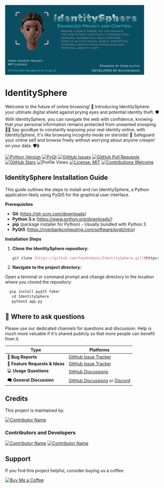 
 <img src="https://github.com/haydenbanz/IdentitySphere/raw/main/identitysphere.png" alt="IdentitySphere" width="90%" height="50%">

# IdentitySphere






Welcome to the future of online browsing! 🚀 Introducing IdentitySphere: your ultimate digital shield against prying eyes and potential identity theft. 🛡️ With IdentitySphere, you can navigate the web with confidence, knowing that your personal information remains protected from unwanted snooping. 🕵️‍♂️ Say goodbye to constantly exposing your real identity online; with IdentitySphere, it's like browsing incognito mode on steroids! 💪 Safeguard your online self and browse freely without worrying about anyone creepin' on your data. 🛡️🔒

[![Python Version](https://img.shields.io/static/v1?label=Python&message=3.6%2B&color=%230078D6&labelColor=%23e3e3e3&style=for-the-badge&logo=python)](https://www.python.org/downloads/)
[![PyQt](https://img.shields.io/badge/PyQt-5-blue?style=for-the-badge&logo=qt)](https://riverbankcomputing.com/software/pyqt/)
[![GitHub Issues](https://img.shields.io/github/issues/haydenbanz/IdentitySphere?style=for-the-badge)](https://github.com/haydenbanz/IdentitySphere/issues)
[![GitHub Pull Requests](https://img.shields.io/github/issues-pr/haydenbanz/IdentitySphere?style=for-the-badge)](https://github.com/haydenbanz/IdentitySphere/pulls)
[![GitHub Stars](https://img.shields.io/github/stars/haydenbanz/IdentitySphere?style=for-the-badge)](https://github.com/haydenbanz/IdentitySphere/stargazers)
![Profile Views](https://komarev.com/ghpvc/?username=haydenbanz&color=%232A3E87&labelColor=%236A7DA8&style=for-the-badge)
[![License: MIT](https://img.shields.io/badge/License-MIT-yellow.svg?style=for-the-badge)](https://opensource.org/licenses/MIT)
[![Contributions Welcome](https://img.shields.io/badge/Contributions-Welcome-brightgreen.svg?style=for-the-badge&logo=github)](CONTRIBUTING.md)




## IdentitySphere Installation Guide

This guide outlines the steps to install and run IdentitySphere, a Python application likely using PyQt5 for the graphical user interface.

**Prerequisites**

* **Git** (https://git-scm.com/downloads)
* **Python 3.x** (https://www.python.org/downloads/)
* **pip** (package installer for Python) - Usually bundled with Python 3
* **PyQt5** (https://riverbankcomputing.com/software/pyqt/intro)

**Installation Steps**

1. **Clone the IdentitySphere repository:**

   ```bash
   git clone [https://github.com/haydenbanz/IdentitySphere.git](https://github.com/haydenbanz/IdentitySphere.git)

2. **Navigate to the project directory:**

Open a terminal or command prompt and change directory to the location where you cloned the repository:
 
```
  pip install pyqt5 faker
   cd IdentitySphere
   python3 app.py
```


## 💬 Where to ask questions

Please use our dedicated channels for questions and discussion. Help is much more valuable if it's shared publicly so that more people can benefit from it.

| Type                            | Platforms                               |
| ------------------------------- | --------------------------------------- |
| 🐛 **Bug Reports**              | [GitHub Issue Tracker](https://github.com/haydenbanz/IdentitySphere/issues)                  |
| 🎁 **Feature Requests & Ideas** | [GitHub Issue Tracker](https://github.com/haydenbanz/IdentitySphere/issues)                  |
| 💻 **Usage Questions**          | [GitHub Discussions](https://github.com/haydenbanz/IdentitySphere/discussions)                    |
| 🗨️ **General Discussion**       | [GitHub Discussions](https://github.com/haydenbanz/IdentitySphere/discussions) or [Discord](https://discord.gg/ZFTCpAU53U)   |






## Credits

This project is maintained by:

[<img src="https://avatars.githubusercontent.com/u/135024483?s=48&v=4" width="64" height="64" alt="Contributor Name">](https://github.com/code-glitchers)

### Contributors and Developers

[<img src="https://avatars.githubusercontent.com/u/67865621?s=64&v=4" width="64" height="64" alt="Contributor Name">](https://github.com/mindglitchers)
[<img src="https://avatars.githubusercontent.com/u/116929670?s=64&v=4" width="64" height="64" alt="Contributor Name">](https://github.com/AldrinCode)


## Support

If you find this project helpful, consider buying us a coffee:

[![Buy Me a Coffee](https://img.shields.io/badge/Buy%20Me%20a%20Coffee-%23FFDD00?style=for-the-badge&logo=ko-fi&logoColor=white)](https://ko-fi.com/ciph3r#pageMessageModal)



   




